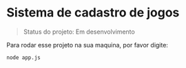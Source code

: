 <h1>Sistema de cadastro de jogos </h1>

> Status do projeto: Em desenvolvimento

Para rodar esse projeto na sua maquina, por favor digite:

```
node app.js

```
